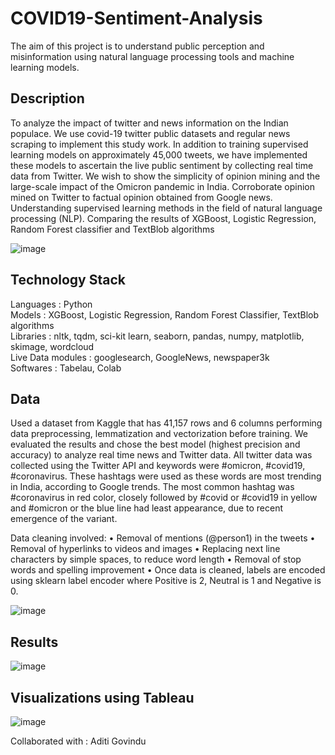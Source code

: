 # COVID19-Sentiment-Analysis
The aim of this project is to understand public perception and misinformation using natural language processing tools and machine learning models.

## Description

To analyze the impact of twitter and news information on the Indian populace. We use covid-19 twitter public datasets and regular news scraping to implement this study work. In addition to training supervised learning models on approximately 45,000 tweets, we have implemented these models to ascertain the live public sentiment by collecting real time data from Twitter. We wish to show the simplicity of opinion mining and the large-scale impact of the Omicron pandemic in India. Corroborate opinion mined on Twitter to factual opinion obtained from Google news. Understanding supervised learning methods in the field of natural language processing (NLP). Comparing the results of XGBoost, Logistic Regression, Random Forest classifier and TextBlob algorithms<br>

![image](https://github.com/ParthGodse/COVID19-Sentiment-Analysis/assets/98154485/b0254134-0bf1-433a-8c29-adac48cd9c3b)

## Technology Stack

Languages : Python<br>
Models : XGBoost, Logistic Regression, Random Forest Classifier, TextBlob algorithms<br>
Libraries : nltk, tqdm, sci-kit learn, seaborn, pandas, numpy, matplotlib, skimage, wordcloud<br>
Live Data modules : googlesearch, GoogleNews, newspaper3k<br>
Softwares : Tabelau, Colab

## Data

Used a dataset from Kaggle that has 41,157 rows and 6 columns performing data preprocessing, lemmatization and vectorization before training. We evaluated the results and chose the best model (highest precision and accuracy) to analyze real time news and Twitter data. All twitter data was collected using the Twitter API and keywords were #omicron, #covid19, #coronavirus. These hashtags were used as these words are most trending in India, according to Google trends. The most common hashtag was #coronavirus in red color, closely followed by #covid or #covid19 in yellow and #omicron or the blue line had least appearance, due to recent emergence of the variant. 

Data cleaning involved:
•	Removal of mentions (@person1) in the tweets
•	Removal of hyperlinks to videos and images
•	Replacing next line characters by simple spaces, to reduce word length
•	Removal of stop words and spelling improvement
•	Once data is cleaned, labels are encoded using sklearn label encoder where Positive is 2, Neutral is 1 and Negative is 0.

![image](https://github.com/ParthGodse/COVID19-Sentiment-Analysis/assets/98154485/6f04ca36-21bc-45d3-8af9-31146378b6df)

## Results

![image](https://github.com/ParthGodse/COVID19-Sentiment-Analysis/assets/98154485/d0fa636e-7651-45b6-a118-8fd41a3aade7)

## Visualizations using Tableau

![image](https://github.com/ParthGodse/COVID19-Sentiment-Analysis/assets/98154485/bc3c8927-c770-4c61-9813-ac7961c5c203)

Collaborated with : Aditi Govindu

